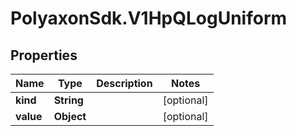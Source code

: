 # PolyaxonSdk.V1HpQLogUniform

## Properties
Name | Type | Description | Notes
------------ | ------------- | ------------- | -------------
**kind** | **String** |  | [optional] 
**value** | **Object** |  | [optional] 


